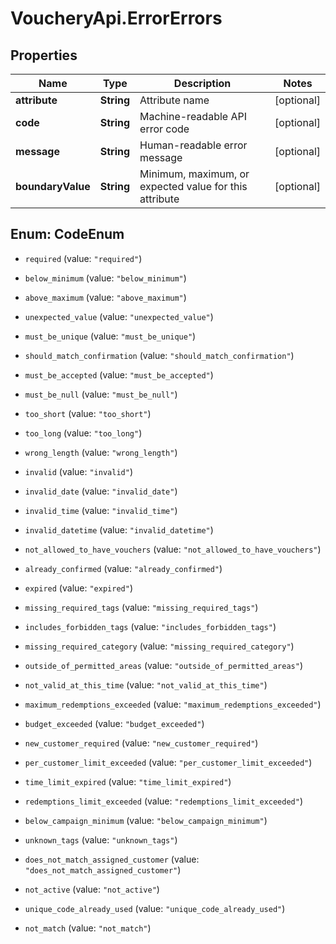 # VoucheryApi.ErrorErrors

## Properties

Name | Type | Description | Notes
------------ | ------------- | ------------- | -------------
**attribute** | **String** | Attribute name | [optional] 
**code** | **String** | Machine-readable API error code | [optional] 
**message** | **String** | Human-readable error message | [optional] 
**boundaryValue** | **String** | Minimum, maximum, or expected value for this attribute | [optional] 



## Enum: CodeEnum


* `required` (value: `"required"`)

* `below_minimum` (value: `"below_minimum"`)

* `above_maximum` (value: `"above_maximum"`)

* `unexpected_value` (value: `"unexpected_value"`)

* `must_be_unique` (value: `"must_be_unique"`)

* `should_match_confirmation` (value: `"should_match_confirmation"`)

* `must_be_accepted` (value: `"must_be_accepted"`)

* `must_be_null` (value: `"must_be_null"`)

* `too_short` (value: `"too_short"`)

* `too_long` (value: `"too_long"`)

* `wrong_length` (value: `"wrong_length"`)

* `invalid` (value: `"invalid"`)

* `invalid_date` (value: `"invalid_date"`)

* `invalid_time` (value: `"invalid_time"`)

* `invalid_datetime` (value: `"invalid_datetime"`)

* `not_allowed_to_have_vouchers` (value: `"not_allowed_to_have_vouchers"`)

* `already_confirmed` (value: `"already_confirmed"`)

* `expired` (value: `"expired"`)

* `missing_required_tags` (value: `"missing_required_tags"`)

* `includes_forbidden_tags` (value: `"includes_forbidden_tags"`)

* `missing_required_category` (value: `"missing_required_category"`)

* `outside_of_permitted_areas` (value: `"outside_of_permitted_areas"`)

* `not_valid_at_this_time` (value: `"not_valid_at_this_time"`)

* `maximum_redemptions_exceeded` (value: `"maximum_redemptions_exceeded"`)

* `budget_exceeded` (value: `"budget_exceeded"`)

* `new_customer_required` (value: `"new_customer_required"`)

* `per_customer_limit_exceeded` (value: `"per_customer_limit_exceeded"`)

* `time_limit_expired` (value: `"time_limit_expired"`)

* `redemptions_limit_exceeded` (value: `"redemptions_limit_exceeded"`)

* `below_campaign_minimum` (value: `"below_campaign_minimum"`)

* `unknown_tags` (value: `"unknown_tags"`)

* `does_not_match_assigned_customer` (value: `"does_not_match_assigned_customer"`)

* `not_active` (value: `"not_active"`)

* `unique_code_already_used` (value: `"unique_code_already_used"`)

* `not_match` (value: `"not_match"`)




